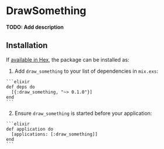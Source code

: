 # DrawSomething

**TODO: Add description**

## Installation

If [available in Hex](https://hex.pm/docs/publish), the package can be installed as:

  1. Add `draw_something` to your list of dependencies in `mix.exs`:

    ```elixir
    def deps do
      [{:draw_something, "~> 0.1.0"}]
    end
    ```

  2. Ensure `draw_something` is started before your application:

    ```elixir
    def application do
      [applications: [:draw_something]]
    end
    ```

